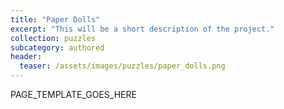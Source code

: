 ```yaml
---
title: "Paper Dolls"
excerpt: "This will be a short description of the project."
collection: puzzles
subcategory: authored
header: 
  teaser: /assets/images/puzzles/paper_dolls.png
---
```


PAGE_TEMPLATE_GOES_HERE
